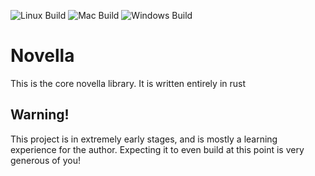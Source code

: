 ![Linux Build](https://github.com/kaifastromai/lib_nv/tree/main/.github/workflows/rust_linux.yml/badge.svg)
![Mac Build](https://github.com/kaifastromai/lib_nv/tree/main/.github/workflows/rust_mac.yml/badge.svg)
![Windows Build](https://github.com/kaifastromai/lib_nv/tree/main/.github/workflows/rust_windows.yml/badge.svg)

# Novella
This is the core novella library. It is written entirely in rust

## Warning!
This project is in extremely early stages, and is mostly a learning experience for the author. Expecting it to even build at this point is very generous of you!

